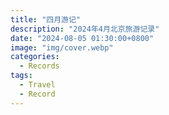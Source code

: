```yaml
---
title: "四月游记"
description: "2024年4月北京旅游记录"
date: "2024-08-05 01:30:00+0800"
image: "img/cover.webp"
categories:
  - Records
tags:
  - Travel
  - Record
---
```

